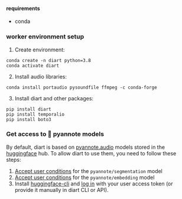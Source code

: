 #### requirements

- conda

### worker environment setup

1. Create environment:

```shell
conda create -n diart python=3.8
conda activate diart
```

2. Install audio libraries:

```shell
conda install portaudio pysoundfile ffmpeg -c conda-forge
```

3. Install diart and other packages:

```shell
pip install diart
pip install temporalio
pip install boto3
```

### Get access to 🎹 pyannote models

By default, diart is based on [pyannote.audio](https://github.com/pyannote/pyannote-audio) models stored in the [huggingface](https://huggingface.co/) hub.
To allow diart to use them, you need to follow these steps:

1. [Accept user conditions](https://huggingface.co/pyannote/segmentation) for the `pyannote/segmentation` model
2. [Accept user conditions](https://huggingface.co/pyannote/embedding) for the `pyannote/embedding` model
3. Install [huggingface-cli](https://huggingface.co/docs/huggingface_hub/quick-start#install-the-hub-library) and [log in](https://huggingface.co/docs/huggingface_hub/quick-start#login) with your user access token (or provide it manually in diart CLI or API).
